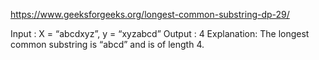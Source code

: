 https://www.geeksforgeeks.org/longest-common-substring-dp-29/

Input : X = “abcdxyz”, y = “xyzabcd” 
Output : 4 
Explanation:
The longest common substring is “abcd” and is of length 4.